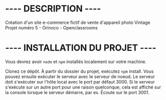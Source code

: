 # ---- DESCRIPTION ----
Création d'un site e-commerce fictif de vente d'appareil photo Vintage
Projet numéro 5 - Orinoco - Openclassrooms

# ---- INSTALLATION DU PROJET ----
Vous devrez avoir ```node``` et ```npm``` installés localement sur votre machine.

Clonez ce dépôt. À partir du dossier du projet, exécutez ```npm``` install. Vous pouvez ensuite exécuter le serveur avec le serveur de noeud. Le serveur doit s'exécuter sur l'hôte local avec le port par défaut 3000. Si le serveur s'exécute sur un autre port pour une raison quelconque, cela est affiché sur la console lorsque le serveur démarre, par ex. Écoute sur le port 3001.

